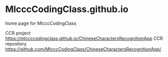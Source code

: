 # MlcccCodingClass.github.io
home page for MlcccCodingClass

CCR project
<https://mlccccodingclass.github.io/ChineseCharactersRecognitionApp>
CCR repository
<https://github.com/MlcccCodingClass/ChineseCharactersRecognitionApp/>
